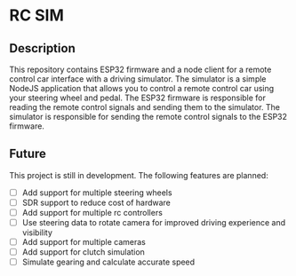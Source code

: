 # RC SIM

## Description
This repository contains ESP32 firmware and a node client for a remote control car interface with a driving simulator. The simulator is a simple NodeJS application that allows you to control a remote control car using your steering wheel and pedal. The ESP32 firmware is responsible for reading the remote control signals and sending them to the simulator. The simulator is responsible for sending the remote control signals to the ESP32 firmware.

## Future
This project is still in development. The following features are planned:
- [ ] Add support for multiple steering wheels
- [ ] SDR support to reduce cost of hardware
- [ ] Add support for multiple rc controllers
- [ ] Use steering data to rotate camera for improved driving experience and visibility
- [ ] Add support for multiple cameras
- [ ] Add support for clutch simulation
- [ ] Simulate gearing and calculate accurate speed
